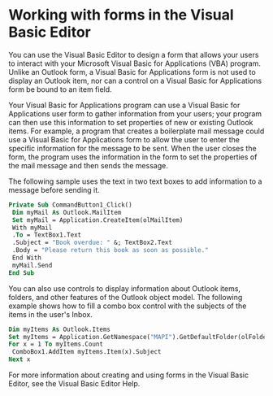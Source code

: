 
# Working with forms in the Visual Basic Editor

You can use the Visual Basic Editor to design a form that allows your users to interact with your Microsoft Visual Basic for Applications (VBA) program. Unlike an Outlook form, a Visual Basic for Applications form is not used to display an Outlook item, nor can a control on a Visual Basic for Applications form be bound to an item field.

Your Visual Basic for Applications program can use a Visual Basic for Applications user form to gather information from your users; your program can then use this information to set properties of new or existing Outlook items. For example, a program that creates a boilerplate mail message could use a Visual Basic for Applications form to allow the user to enter the specific information for the message to be sent. When the user closes the form, the program uses the information in the form to set the properties of the mail message and then sends the message.

The following sample uses the text in two text boxes to add information to a message before sending it.




```vb
Private Sub CommandButton1_Click() 
 Dim myMail As Outlook.MailItem 
 Set myMail = Application.CreateItem(olMailItem) 
 With myMail 
 .To = TextBox1.Text 
 .Subject = "Book overdue: " &; TextBox2.Text 
 .Body = "Please return this book as soon as possible." 
 End With 
 myMail.Send 
End Sub
```

You can also use controls to display information about Outlook items, folders, and other features of the Outlook object model. The following example shows how to fill a combo box control with the subjects of the items in the user's Inbox.



```vb
Dim myItems As Outlook.Items 
Set myItems = Application.GetNamespace("MAPI").GetDefaultFolder(olFolderInbox).Items 
For x = 1 To myItems.Count 
 ComboBox1.AddItem myItems.Item(x).Subject 
Next x
```

For more information about creating and using forms in the Visual Basic Editor, see the Visual Basic Editor Help.
